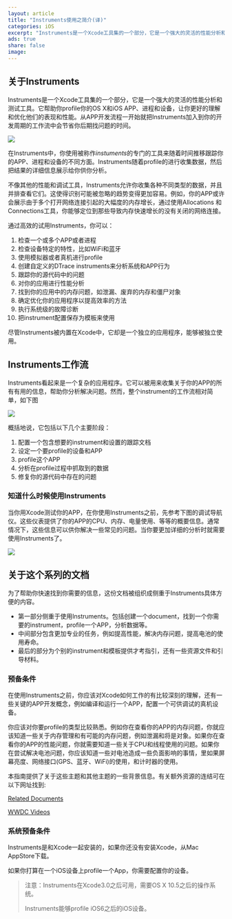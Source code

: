 ```yaml
---
layout: article
title: "Instruments使用之简介(译)"
categories: iOS
excerpt: "Instruments是一个Xcode工具集的一个部分，它是一个强大的灵活的性能分析和测试工具。"
ads: true
share: false
image:
---
```


## 关于Instruments

Instruments是一个Xcode工具集的一个部分，它是一个强大的灵活的性能分析和测试工具。它帮助你profile你的OS X和iOS APP、进程和设备，让你更好的理解和优化他们的表现和性能。从APP开发流程一开始就把Instruments加入到你的开发周期的工作流中会节省你后期找问题的时间。

![](https://developer.apple.com/library/content/documentation/DeveloperTools/Conceptual/InstrumentsUserGuide/Art/instruments_app_icon_2x.png)

在Instruments中，你使用被称作*instuments*的专门的工具来随着时间推移跟踪你的APP、进程和设备的不同方面。Instruments随着profile的进行收集数据，然后把结果的详细信息展示给你供你分析。

不像其他的性能和调试工具，Instruments允许你收集各种不同类型的数据，并且并排查看它们。这使得识别可能被忽略的趋势变得更加容易。例如，你的APP或许会展示由于多个打开网络连接引起的大幅度的内存增长，通过使用Allocations 和 Connections工具，你能够定位到那些导致内存快速增长的没有关闭的网络连接。

通过高效的试用Instruments，你可以：

1. 检查一个或多个APP或者进程
2. 检查设备特定的特性，比如WiFi和蓝牙
3. 使用模拟器或者真机进行profile
4. 创建自定义的DTrace instruments来分析系统和APP行为
5. 跟踪你的源代码中的问题
6. 对你的应用进行性能分析
7. 找到你的应用中的内存问题，如泄漏、废弃的内存和僵尸对象
8. 确定优化你的应用程序以提高效率的方法
9. 执行系统级的故障诊断
10. 把instrument配置保存为模板来使用

尽管Instruments被内置在Xcode中，它却是一个独立的应用程序，能够被独立使用。

## Instruments工作流

Instruments看起来是一个复杂的应用程序。它可以被用来收集关于你的APP的所有有用的信息，帮助你分析解决问题。然而，整个instrument的工作流相对简单，如下图

![](https://developer.apple.com/library/content/documentation/DeveloperTools/Conceptual/InstrumentsUserGuide/Art/instruments_workflow_diagram_2x.png)

概括地说，它包括以下几个主要阶段：

1. 配置一个包含想要的instrument和设置的跟踪文档
2. 设定一个要profile的设备和APP
3. profile这个APP
4. 分析在profile过程中抓取到的数据
5. 修复你的源代码中存在的问题

### 知道什么时候使用Instruments

当你用Xcode测试你的APP，在你使用Instruments之前，先参考下图的调试导航仪。这些仪表提供了你的APP的CPU、内存、电量使用、等等的概要信息。通常情况下，这些信息可以供你解决一些常见的问题。当你要更加详细的分析时就需要使用Instruments了。

![](https://developer.apple.com/library/content/documentation/DeveloperTools/Conceptual/InstrumentsUserGuide/Art/xcode_cpu_gauge_2x.png)

## 关于这个系列的文档

为了帮助你快速找到你需要的信息，这份文档被组织成侧重于Instruments具体方便的内容。

* 第一部分侧重于使用Instruments。包括创建一个document，找到一个你需要的instrument，profile一个APP，分析数据等。
* 中间部分包含更加专业的任务，例如提高性能，解决内存问题，提高电池的使用寿命。
* 最后的部分为个别的instrument和模板提供才考指引，还有一些资源文件和引导材料。

### 预备条件

在使用Instruments之前，你应该对Xcode如何工作的有比较深刻的理解，还有一些关键的APP开发概念，例如编译和运行一个APP，配置一个可供调试的真机设备。

你应该对你要profile的类型比较熟悉。例如你在查看你的APP的内存问题，你就应该知道一些关于内存管理和有可能的内存问题，例如泄漏和将是对象。如果你在查看你的APP的性能问题，你就需要知道一些关于CPU和线程使用的问题。如果你在尝试解决电池问题，你应该知道一些对电池造成一些负面影响的事情，里如果屏幕亮度、网络接口(GPS、蓝牙、WiFi)的使用，和计时器的使用。

本指南提供了关于这些主题和其他主题的一些背景信息。有关额外资源的连结可在以下网址找到:

[Related Documents](https://developer.apple.com/library/content/documentation/DeveloperTools/Conceptual/InstrumentsUserGuide/RelatedDocuments.html#//apple_ref/doc/uid/TP40004652-CH23-SW1)

[WWDC Videos](https://developer.apple.com/library/content/documentation/DeveloperTools/Conceptual/InstrumentsUserGuide/WWDCVideos.html#//apple_ref/doc/uid/TP40004652-CH24-SW1)

### 系统预备条件

Instruments是和Xcode一起安装的，如果你还没有安装Xcode，从Mac AppStore下载。

如果你打算在一个iOS设备上profile一个App，你需要配置你的设备。

> 注意：Instruments在Xcode3.0之后可用，需要OS X 10.5之后的操作系统。
> 
> Instruments能够profile iOS6之后的iOS设备。